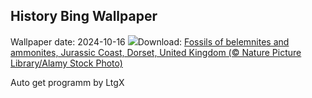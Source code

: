 ## History Bing Wallpaper
Wallpaper date: 2024-10-16
![](https://www.bing.com/th?id=OHR.FossilsDorset_EN-IN8166306282_UHD.jpg&w=1000)Download: [Fossils of belemnites and ammonites, Jurassic Coast, Dorset, United Kingdom (© Nature Picture Library/Alamy Stock Photo)](https://www.bing.com/th?id=OHR.FossilsDorset_EN-IN8166306282_UHD.jpg)

Auto get programm by LtgX
